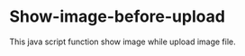 Show-image-before-upload
========================

This java script function show image while upload image file.
